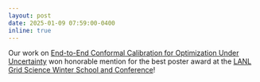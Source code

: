 ```yaml
---
layout: post
date: 2025-01-09 07:59:00-0400
inline: true
---
```


Our work on [End-to-End Conformal Calibration for Optimization Under Uncertainty](https://arxiv.org/abs/2409.20534) won honorable mention for the best poster award at the [LANL Grid Science Winter School and Conference](https://web.cvent.com/event/30a7abad-62ae-489e-917f-4c842430403e/summary)!


